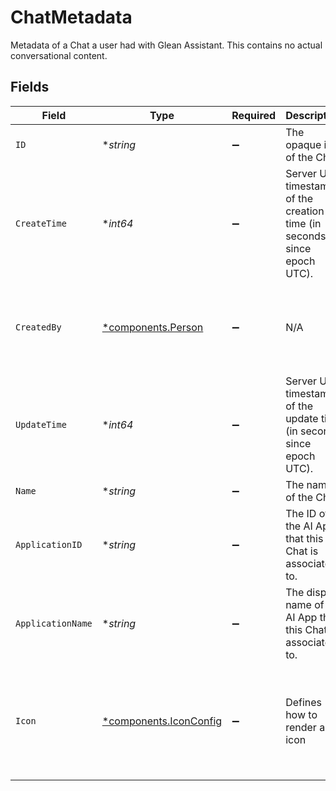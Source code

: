 # ChatMetadata

Metadata of a Chat a user had with Glean Assistant. This contains no actual conversational content.


## Fields

| Field                                                                             | Type                                                                              | Required                                                                          | Description                                                                       | Example                                                                           |
| --------------------------------------------------------------------------------- | --------------------------------------------------------------------------------- | --------------------------------------------------------------------------------- | --------------------------------------------------------------------------------- | --------------------------------------------------------------------------------- |
| `ID`                                                                              | **string*                                                                         | :heavy_minus_sign:                                                                | The opaque id of the Chat.                                                        |                                                                                   |
| `CreateTime`                                                                      | **int64*                                                                          | :heavy_minus_sign:                                                                | Server Unix timestamp of the creation time (in seconds since epoch UTC).          |                                                                                   |
| `CreatedBy`                                                                       | [*components.Person](../../models/components/person.md)                           | :heavy_minus_sign:                                                                | N/A                                                                               | {<br/>"name": "George Clooney",<br/>"obfuscatedId": "abc123"<br/>}                |
| `UpdateTime`                                                                      | **int64*                                                                          | :heavy_minus_sign:                                                                | Server Unix timestamp of the update time (in seconds since epoch UTC).            |                                                                                   |
| `Name`                                                                            | **string*                                                                         | :heavy_minus_sign:                                                                | The name of the Chat.                                                             |                                                                                   |
| `ApplicationID`                                                                   | **string*                                                                         | :heavy_minus_sign:                                                                | The ID of the AI App that this Chat is associated to.                             |                                                                                   |
| `ApplicationName`                                                                 | **string*                                                                         | :heavy_minus_sign:                                                                | The display name of the AI App that this Chat is associated to.                   |                                                                                   |
| `Icon`                                                                            | [*components.IconConfig](../../models/components/iconconfig.md)                   | :heavy_minus_sign:                                                                | Defines how to render an icon                                                     | {<br/>"color": "#343CED",<br/>"key": "person_icon",<br/>"iconType": "GLYPH",<br/>"name": "user"<br/>} |